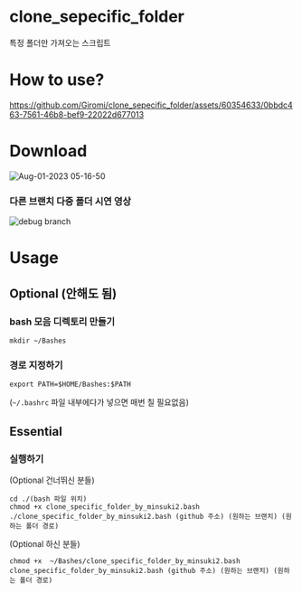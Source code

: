 # clone_sepecific_folder
특정 폴더만 가져오는 스크립트

# How to use?
https://github.com/Giromi/clone_sepecific_folder/assets/60354633/0bbdc463-7561-46b8-bef9-22022d677013

# Download
![Aug-01-2023 05-16-50](https://github.com/Giromi/clone_sepecific_folder/assets/60354633/0353e568-a851-4f64-accf-ae2c65c839c6)

### 다른 브랜치 다중 폴더 시연 영상

![debug branch](https://github.com/Giromi/clone_sepecific_folder/assets/60354633/ed106882-b1a7-40ce-8fae-178e555fb979)

# Usage


## Optional (안해도 됨)

### bash 모음 디렉토리 만들기
```shell
mkdir ~/Bashes
```

### 경로 지정하기

```shell
export PATH=$HOME/Bashes:$PATH
```

(`~/.bashrc` 파일 내부에다가 넣으면 매번 칠 필요없음)

## Essential

### 실행하기


(Optional 건너뛰신 분들)
```shell
cd ./(bash 파일 위치)
chmod +x clone_specific_folder_by_minsuki2.bash
./clone_specific_folder_by_minsuki2.bash (github 주소) (원하는 브랜치) (원하는 폴더 경로)
```


(Optional 하신 분들)
```shell
chmod +x  ~/Bashes/clone_specific_folder_by_minsuki2.bash
clone_specific_folder_by_minsuki2.bash (github 주소) (원하는 브랜치) (원하는 폴더 경로)
```

